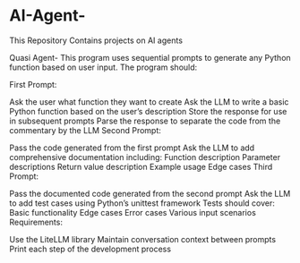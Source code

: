 # AI-Agent-
This Repository Contains projects on AI agents

Quasi Agent-
This  program uses sequential prompts to generate any Python function based on user input. The program should:

First Prompt:

Ask the user what function they want to create
Ask the LLM to write a basic Python function based on the user’s description
Store the response for use in subsequent prompts
Parse the response to separate the code from the commentary by the LLM
Second Prompt:

Pass the code generated from the first prompt
Ask the LLM to add comprehensive documentation including:
Function description
Parameter descriptions
Return value description
Example usage
Edge cases
Third Prompt:

Pass the documented code generated from the second prompt
Ask the LLM to add test cases using Python’s unittest framework
Tests should cover:
Basic functionality
Edge cases
Error cases
Various input scenarios
Requirements:

Use the LiteLLM library
Maintain conversation context between prompts
Print each step of the development process
